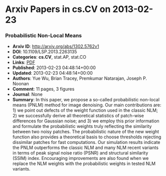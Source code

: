 # Arxiv Papers in cs.CV on 2013-02-23
### Probabilistic Non-Local Means
- **Arxiv ID**: http://arxiv.org/abs/1302.5762v1
- **DOI**: 10.1109/LSP.2013.2263135
- **Categories**: **cs.CV**, stat.AP, stat.CO
- **Links**: [PDF](http://arxiv.org/pdf/1302.5762v1)
- **Published**: 2013-02-23 04:48:14+00:00
- **Updated**: 2013-02-23 04:48:14+00:00
- **Authors**: Yue Wu, Brian Tracey, Premkumar Natarajan, Joseph P. Noonan
- **Comment**: 11 pages, 3 figures
- **Journal**: None
- **Summary**: In this paper, we propose a so-called probabilistic non-local means (PNLM) method for image denoising. Our main contributions are: 1) we point out defects of the weight function used in the classic NLM; 2) we successfully derive all theoretical statistics of patch-wise differences for Gaussian noise; and 3) we employ this prior information and formulate the probabilistic weights truly reflecting the similarity between two noisy patches. The probabilistic nature of the new weight function also provides a theoretical basis to choose thresholds rejecting dissimilar patches for fast computations. Our simulation results indicate the PNLM outperforms the classic NLM and many NLM recent variants in terms of peak signal noise ratio (PSNR) and structural similarity (SSIM) index. Encouraging improvements are also found when we replace the NLM weights with the probabilistic weights in tested NLM variants.



